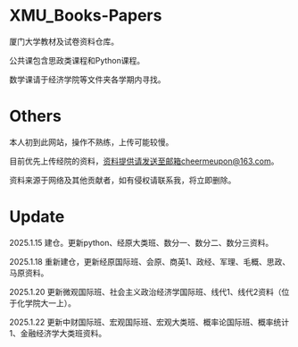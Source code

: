 
# XMU_Books-Papers
厦门大学教材及试卷资料仓库。

公共课包含思政类课程和Python课程。

数学课请于经济学院等文件夹各学期内寻找。

# Others
本人初到此网站，操作不熟练，上传可能较慢。

目前优先上传经院的资料，资料提供请发送至邮箱cheermeupon@163.com。

资料来源于网络及其他贡献者，如有侵权请联系我，将立即删除。

# Update
2025.1.15 建仓。更新python、经原大类班、数分一、数分二、数分三资料。

2025.1.18 重新建仓，更新经原国际班、会原、商英1、政经、军理、毛概、思政、马原资料。

2025.1.20 更新微观国际班、社会主义政治经济学国际班、线代1、线代2资料（位于化学院大一上）。

2025.1.22 更新中财国际班、宏观国际班、宏观大类班、概率论国际班、概率统计1、金融经济学大类班资料。